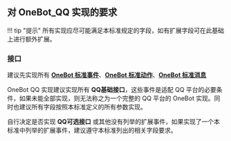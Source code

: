 ## 对 OneBot_QQ 实现的要求

!!! tip "提示"
    所有实现应尽可能满足本标准规定的字段，如有扩展字段可在此基础上进行额外扩展。

### 接口

建议先实现所有 [**OneBot 标准事件**](https://12.onebot.dev/interface/meta/events/)、[**OneBot 标准动作**](https://12.onebot.dev/interface/meta/actions/)、[**OneBot 标准消息**](https://12.onebot.dev/interface/message/type/)

OneBot QQ 实现建议实现所有  **QQ基础接口**，这些事件是适配 QQ 平台的必要条件，如果未能全部实现，则无法称之为一个完整的 QQ 平台的 OneBot 实现。同时也建议所有字段按照本标准定义的所有参数实现。

自行决定是否实现 **QQ可选接口** 或其他没有列举的扩展事件，如果实现了一个本标准中列举的扩展事件，建议遵守本标准列出的相关字段要求。
